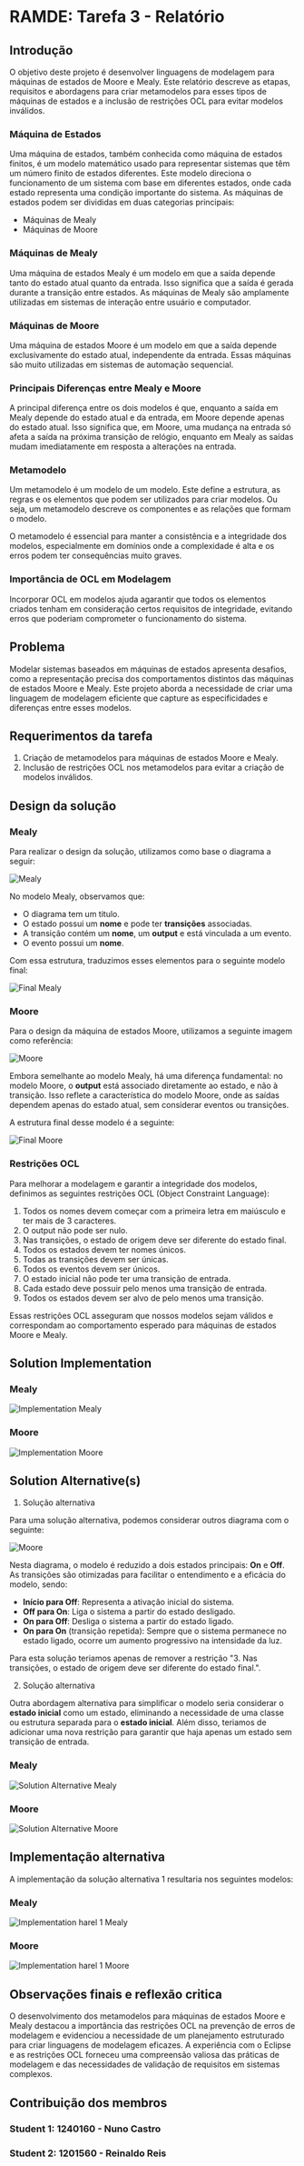 # RAMDE: Tarefa 3 - Relatório

## Introdução

O objetivo deste projeto é desenvolver linguagens de modelagem para máquinas de estados de Moore e Mealy. Este relatório descreve as etapas, requisitos e abordagens para criar metamodelos para esses tipos de máquinas de estados e a inclusão de restrições OCL para evitar modelos inválidos.

### Máquina de Estados

Uma máquina de estados, também conhecida como máquina de estados finitos, é um modelo matemático usado para representar sistemas que têm um número finito de estados diferentes. Este modelo direciona o funcionamento de um sistema com base em diferentes estados, onde cada estado representa uma condição importante do sistema. As máquinas de estados podem ser divididas em duas categorias principais:

- Máquinas de Mealy
- Máquinas de Moore

### Máquinas de Mealy
Uma máquina de estados Mealy é um modelo em que a saída depende tanto do estado atual quanto da entrada. Isso significa que a saída é gerada durante a transição entre estados. As máquinas de Mealy são amplamente utilizadas em sistemas de interação entre usuário e computador.

### Máquinas de Moore
Uma máquina de estados Moore é um modelo em que a saída depende exclusivamente do estado atual, independente da entrada. Essas máquinas são muito utilizadas em sistemas de automação sequencial.

### Principais Diferenças entre Mealy e Moore
A principal diferença entre os dois modelos é que, enquanto a saída em Mealy depende do estado atual e da entrada, em Moore depende apenas do estado atual. Isso significa que, em Moore, uma mudança na entrada só afeta a saída na próxima transição de relógio, enquanto em Mealy as saídas mudam imediatamente em resposta a alterações na entrada.

### Metamodelo 

Um metamodelo é um modelo de um modelo. Este define a estrutura, as regras e os elementos que podem ser utilizados para criar modelos. Ou seja, um metamodelo descreve os componentes e as relações que formam o modelo.

O metamodelo é essencial para manter a consistência e a integridade dos modelos, especialmente em domínios onde a complexidade é alta e os erros podem ter consequências muito graves.

### Importância de OCL em Modelagem 

Incorporar OCL em modelos ajuda  agarantir que todos os elementos criados tenham em consideração certos requisitos de integridade, evitando erros que poderiam comprometer o funcionamento do sistema.

## Problema

Modelar sistemas baseados em máquinas de estados apresenta desafios, como a representação precisa dos comportamentos distintos das máquinas de estados Moore e Mealy. Este projeto aborda a necessidade de criar uma linguagem de modelagem eficiente que capture as especificidades e diferenças entre esses modelos.

## Requerimentos da tarefa

1. Criação de metamodelos para máquinas de estados Moore e Mealy.
2. Inclusão de restrições OCL nos metamodelos para evitar a criação de modelos inválidos.

## Design da solução

### Mealy
Para realizar o design da solução, utilizamos como base o diagrama a seguir:

![Mealy](assets/overview_mealy.webp)

No modelo Mealy, observamos que:

- O diagrama tem um titulo.
- O estado possui um **nome** e pode ter **transições** associadas.
- A transição contém um **nome**, um **output** e está vinculada a um evento.
- O evento possui um **nome**.

Com essa estrutura, traduzimos esses elementos para o seguinte modelo final:

![Final Mealy](assets/stateMachineMealy.png)

### Moore
Para o design da máquina de estados Moore, utilizamos a seguinte imagem como referência:

![Moore](assets/overview_moore.webp)

Embora semelhante ao modelo Mealy, há uma diferença fundamental: no modelo Moore, o **output** está associado diretamente ao estado, e não à transição. Isso reflete a característica do modelo Moore, onde as saídas dependem apenas do estado atual, sem considerar eventos ou transições.

A estrutura final desse modelo é a seguinte:

![Final Moore](assets/stateMachineMoore.png)

### Restrições OCL
Para melhorar a modelagem e garantir a integridade dos modelos, definimos as seguintes restrições OCL (Object Constraint Language):

1. Todos os nomes devem começar com a primeira letra em maiúsculo e ter mais de 3 caracteres.
2. O output não pode ser nulo.
3. Nas transições, o estado de origem deve ser diferente do estado final.
4. Todos os estados devem ter nomes únicos.
5. Todas as transições devem ser únicas.
6. Todos os eventos devem ser únicos.
7. O estado inicial não pode ter uma transição de entrada.
8. Cada estado deve possuir pelo menos uma transição de entrada.
9. Todos os estados devem ser alvo de pelo menos uma transição.

Essas restrições OCL asseguram que nossos modelos sejam válidos e correspondam ao comportamento esperado para máquinas de estados Moore e Mealy.

## Solution Implementation

### Mealy

![Implementation Mealy](assets/implementation_mealy.png)

### Moore

![Implementation Moore](assets/implementation_moore.png)

## Solution Alternative(s)

1. Solução alternativa

Para uma solução alternativa, podemos considerar outros diagrama com o seguinte:

![Moore](assets/overview_harel_1.webp)

Nesta diagrama, o modelo é reduzido a dois estados principais: **On** e **Off**. As transições são otimizadas para facilitar o entendimento e a eficácia do modelo, sendo:

- **Início para Off**: Representa a ativação inicial do sistema.
- **Off para On**: Liga o sistema a partir do estado desligado.
- **On para Off**: Desliga o sistema a partir do estado ligado.
- **On para On** (transição repetida): Sempre que o sistema permanece no estado ligado, ocorre um aumento progressivo na intensidade da luz.

Para esta solução teriamos apenas de remover a restrição "3. Nas transições, o estado de origem deve ser diferente do estado final.".

2. Solução alternativa

Outra abordagem alternativa para simplificar o modelo seria considerar o **estado inicial** como um estado, eliminando a necessidade de uma classe ou estrutura separada para o **estado inicial**. Além disso, teriamos de adicionar uma nova restrição para garantir que haja apenas um estado sem transição de entrada.

### Mealy

![Solution Alternative Mealy](assets/solution_alternative_mealy.png)

### Moore

![Solution Alternative Moore](assets/solution_alternative_moore.png)

## Implementação alternativa

A implementação da solução alternativa 1 resultaria nos seguintes modelos:

### Mealy

![Implementation harel 1 Mealy](assets/implementation_harel_1_mealy.png)

### Moore

![Implementation harel 1 Moore](assets/implementation_harel_1_moore.png)

## Observações finais e reflexão critica

O desenvolvimento dos metamodelos para máquinas de estados Moore e Mealy destacou a importância das restrições OCL na prevenção de erros de modelagem e evidenciou a necessidade de um planejamento estruturado para criar linguagens de modelagem eficazes. A experiência com o Eclipse e as restrições OCL forneceu uma compreensão valiosa das práticas de modelagem e das necessidades de validação de requisitos em sistemas complexos.


## Contribuição dos membros

### Student 1: 1240160 - Nuno Castro

### Student 2: 1201560 - Reinaldo Reis